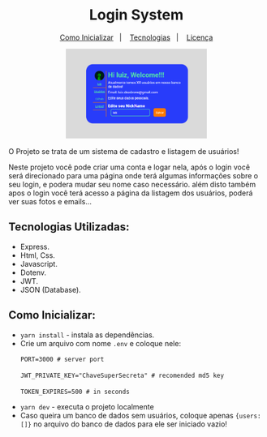 
<h1 align="center">Login System</h1>

<p align="center">
   <a href="#Como-Inicializar">Como Inicializar</a>&nbsp;&nbsp;&nbsp;|&nbsp;&nbsp;&nbsp;
   <a href="#Tecnologias-Utilizadas">Tecnologias</a>&nbsp;&nbsp;&nbsp;|&nbsp;&nbsp;&nbsp;
   <a href="/LICENSE">Licença</a>
</p>

<a href="https://github.com/DinowSauron/Projeto-Next-Level-Week-6-Together" title="letmeask" >
    <p align="center">
        <img 
        src="./pictures/main_page.png"
        width="55%"
        />
    </p>
</a>


O Projeto se trata de um sistema de cadastro e listagem de usuários!

Neste projeto você pode criar uma conta e logar nela, após o login você será direcionado para uma página onde terá algumas informações sobre o seu login, e podera mudar seu nome caso necessário.
além disto também apos o login você terá acesso a página da listagem dos usuários, poderá ver suas fotos e emails... 

## Tecnologias Utilizadas:

* Express.
* Html, Css.
* Javascript.
* Dotenv.
* JWT.
* JSON (Database).


## Como Inicializar:

* ``yarn install`` - instala as dependências.
* Crie um arquivo com nome ``.env`` e coloque nele:
  ```.env
  PORT=3000 # server port

  JWT_PRIVATE_KEY="ChaveSuperSecreta" # recomended md5 key

  TOKEN_EXPIRES=500 # in seconds
  ```
* ``yarn dev`` - executa o projeto localmente
* Caso queira um banco de dados sem usuários, coloque apenas ``{users:[]}`` no arquivo do banco de dados para ele ser iniciado vazio!
